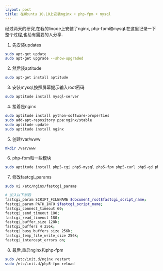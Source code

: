 ```yaml
---
layout: post
title: 在Ubuntu 10.10上安装nginx + php-fpm + mysql
---
```


经过两天的研究,在我的linode上安装了nginx, php-fpm和mysql.在这里记录一下整个过程,也给有需要的人分享.

1. 先安装updates
```bash
sudo apt-get update
sudo apt-get upgrade --show-upgraded
```

2. 然后装aptitude
```bash
sudo apt-get install aptitude
````

3. 安装mysql,按照屏幕提示输入root密码
```bash
sudo aptitude install mysql-server
```

4. 接着是nginx
```bash
sudo aptitude install python-software-properties
sudo add-apt-repository ppa:nginx/stable
sudo aptitude update
sudo aptitude install nginx
```

5. 创建/var/www
```bash
mkdir /var/www
```

6. php-fpm和一些模块
```bash
sudo aptitude install php5-cgi php5-mysql php5-fpm php5-curl php5-gd php5-idn php-pear php5-imagick php5-imap php5-mcrypt php5-memcache php5-mhash php5-ming php5-pspell php5-recode php5-snmp php5-sqlite php5-tidy php5-xmlrpc php5-xsl
```

7. 修改fastcgi_params
```bash
sudo vi /etc/nginx/fastcgi_params

# 加入以下参数
fastcgi_param SCRIPT_FILENAME $document_root$fastcgi_script_name;
fastcgi_param PATH_INFO $fastcgi_script_name;
fastcgi_connect_timeout 60;
fastcgi_send_timeout 180;
fastcgi_read_timeout 180;
fastcgi_buffer_size 128k;
fastcgi_buffers 4 256k;
fastcgi_busy_buffers_size 256k;
fastcgi_temp_file_write_size 256k;
fastcgi_intercept_errors on;
```

8. 最后,重启nginx和php-fpm
```bash
sudo /etc/init.d/nginx restart
sudo /etc/init.d/php5-fpm reload
```